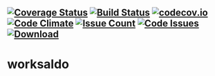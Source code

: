 [![Coverage Status](https://coveralls.io/repos/github/konikvranik/worksaldo/badge.svg?branch=master)](https://coveralls.io/github/konikvranik/worksaldo?branch=master) [![Build Status](https://travis-ci.org/konikvranik/worksaldo.svg?branch=master)](https://travis-ci.org/konikvranik/worksaldo) [![codecov.io](https://codecov.io/github/konikvranik/worksaldo/coverage.svg?branch=master)](https://codecov.io/github/konikvranik/worksaldo?branch=master) [![Code Climate](https://codeclimate.com/github/konikvranik/worksaldo/badges/gpa.svg)](https://codeclimate.com/github/konikvranik/worksaldo) [![Issue Count](https://codeclimate.com/github/konikvranik/worksaldo/badges/issue_count.svg)](https://codeclimate.com/github/konikvranik/worksaldo) [![Code Issues](https://www.quantifiedcode.com/api/v1/project/4ec4d485b6884f76a74d5799c08d14dc/badge.svg)](https://www.quantifiedcode.com/app/project/4ec4d485b6884f76a74d5799c08d14dc) [ ![Download](https://api.bintray.com/packages/konikvranik/android/worksaldo/images/download.svg) ](https://bintray.com/konikvranik/android/worksaldo/_latestVersion)
----
# worksaldo
